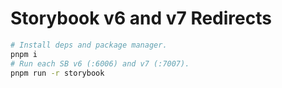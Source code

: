 # Storybook v6 and v7 Redirects

```bash
# Install deps and package manager.
pnpm i
# Run each SB v6 (:6006) and v7 (:7007).
pnpm run -r storybook
```
